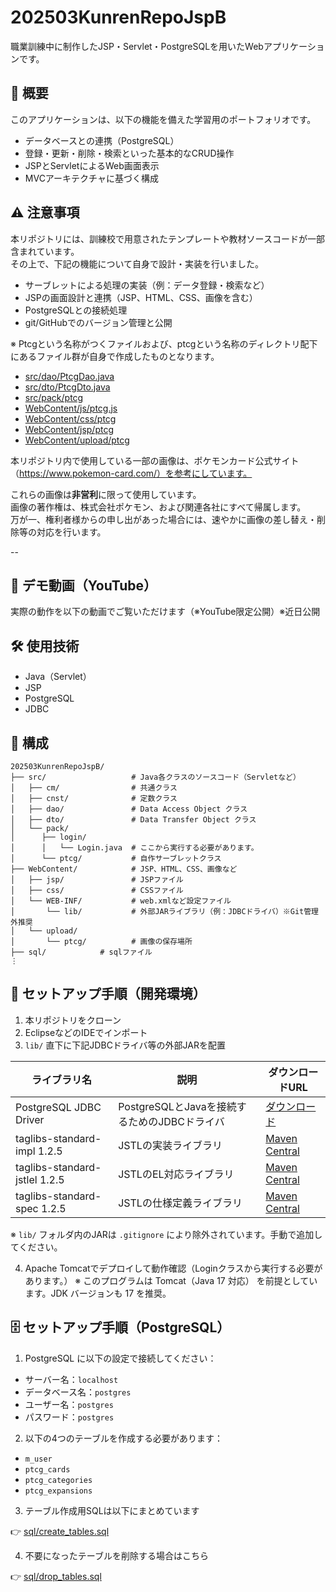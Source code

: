 # 202503KunrenRepoJspB

職業訓練中に制作したJSP・Servlet・PostgreSQLを用いたWebアプリケーションです。

## 📌 概要

このアプリケーションは、以下の機能を備えた学習用のポートフォリオです。

- データベースとの連携（PostgreSQL）
- 登録・更新・削除・検索といった基本的なCRUD操作
- JSPとServletによるWeb画面表示
- MVCアーキテクチャに基づく構成

## ⚠️ 注意事項

本リポジトリには、訓練校で用意されたテンプレートや教材ソースコードが一部含まれています。  
その上で、下記の機能について自身で設計・実装を行いました。

- サーブレットによる処理の実装（例：データ登録・検索など）
- JSPの画面設計と連携（JSP、HTML、CSS、画像を含む）
- PostgreSQLとの接続処理
- git/GitHubでのバージョン管理と公開

※ Ptcgという名称がつくファイルおよび、ptcgという名称のディレクトリ配下にあるファイル群が自身で作成したものとなります。

- [src/dao/PtcgDao.java](./src/dao/PtcgDao.java)
- [src/dto/PtcgDto.java](./src/dto/PtcgDto.java)
- [src/pack/ptcg](./src/pack/ptcg)
- [WebContent/js/ptcg.js](./WebContent/js/ptcg.js)
- [WebContent/css/ptcg](./WebContent/css/ptcg)
- [WebContent/jsp/ptcg](./WebContent/jsp/ptcg)
- [WebContent/upload/ptcg](./WebContent/upload/ptcg)

本リポジトリ内で使用している一部の画像は、ポケモンカード公式サイト（https://www.pokemon-card.com/）を参考にしています。

これらの画像は**非営利**に限って使用しています。  
画像の著作権は、株式会社ポケモン、および関連各社にすべて帰属します。  
万が一、権利者様からの申し出があった場合には、速やかに画像の差し替え・削除等の対応を行います。

--

## 🎥 デモ動画（YouTube）

実際の動作を以下の動画でご覧いただけます（※YouTube限定公開）※近日公開

## 🛠 使用技術

- Java（Servlet）
- JSP
- PostgreSQL
- JDBC

## 📁 構成

```
202503KunrenRepoJspB/
├── src/                   # Java各クラスのソースコード（Servletなど）
│   ├── cm/                # 共通クラス
│   ├── cnst/              # 定数クラス
│   ├── dao/               # Data Access Object クラス
│   ├── dto/               # Data Transfer Object クラス
│   └── pack/
│      ├── login/
│      │   └── Login.java  # ここから実行する必要があります。
│      └── ptcg/           # 自作サーブレットクラス
├── WebContent/            # JSP、HTML、CSS、画像など
│   ├── jsp/               # JSPファイル
│   ├── css/               # CSSファイル
│   └── WEB-INF/           # web.xmlなど設定ファイル
│       └── lib/           # 外部JARライブラリ（例：JDBCドライバ）※Git管理外推奨
│   └── upload/
│       └── ptcg/          # 画像の保存場所
├── sql/            # sqlファイル
⋮
```
## 🔧 セットアップ手順（開発環境）

1. 本リポジトリをクローン
2. EclipseなどのIDEでインポート
3. `lib/` 直下に下記JDBCドライバ等の外部JARを配置

| ライブラリ名 | 説明 | ダウンロードURL |
|--------------|------|------------------|
| PostgreSQL JDBC Driver | PostgreSQLとJavaを接続するためのJDBCドライバ | [ダウンロード](https://jdbc.postgresql.org/download/) |
| taglibs-standard-impl 1.2.5 | JSTLの実装ライブラリ | [Maven Central](https://repo1.maven.org/maven2/org/apache/taglibs/taglibs-standard-impl/1.2.5/) |
| taglibs-standard-jstlel 1.2.5 | JSTLのEL対応ライブラリ | [Maven Central](https://repo1.maven.org/maven2/org/apache/taglibs/taglibs-standard-jstlel/1.2.5/) |
| taglibs-standard-spec 1.2.5 | JSTLの仕様定義ライブラリ | [Maven Central](https://repo1.maven.org/maven2/org/apache/taglibs/taglibs-standard-spec/1.2.5/) |

   ※ `lib/` フォルダ内のJARは `.gitignore` により除外されています。手動で追加してください。

4. Apache Tomcatでデプロイして動作確認（Loginクラスから実行する必要があります。）
   ※ このプログラムは Tomcat（Java 17 対応） を前提としています。JDK バージョンも 17 を推奨。

## 🗄️ セットアップ手順（PostgreSQL）

1. PostgreSQL に以下の設定で接続してください：

- サーバー名：`localhost`
- データベース名：`postgres`
- ユーザー名：`postgres`
- パスワード：`postgres`

2. 以下の4つのテーブルを作成する必要があります：

- `m_user`
- `ptcg_cards`
- `ptcg_categories`
- `ptcg_expansions`

3. テーブル作成用SQLは以下にまとめています

👉 [sql/create_tables.sql](./sql/create_tables.sql)

4. 不要になったテーブルを削除する場合はこちら

👉 [sql/drop_tables.sql](./sql/drop_tables.sql)
